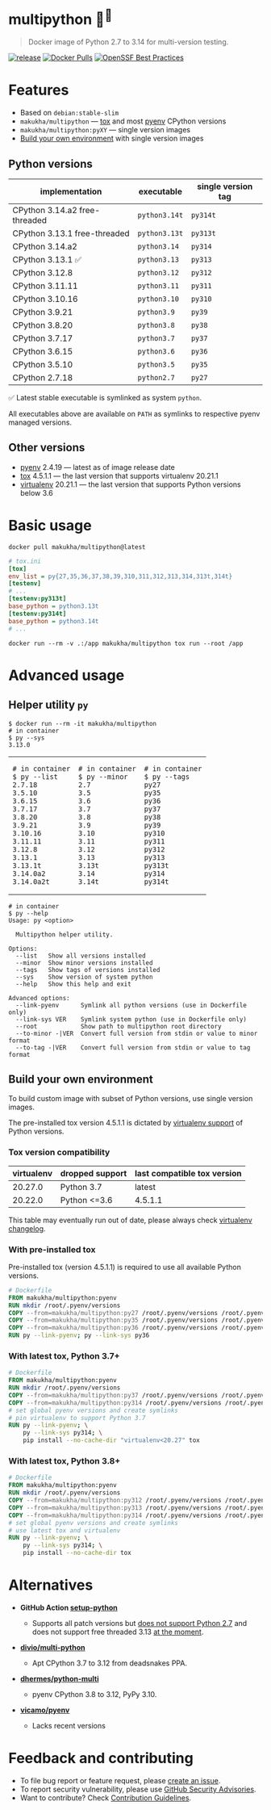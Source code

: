 # multipython 🐳<sup>🐍</sup>

> Docker image of Python 2.7 to 3.14 for multi-version testing.

[![release](https://img.shields.io/github/v/tag/makukha/multipython?label=tag)](https://github.com/makukha/multipython)
[![Docker Pulls](https://img.shields.io/docker/pulls/makukha/multipython)](https://hub.docker.com/r/makukha/multipython)
[![OpenSSF Best Practices](https://www.bestpractices.dev/projects/9755/badge)](https://www.bestpractices.dev/projects/9755)


# Features

* Based on `debian:stable-slim`
* `makukha/multipython` — [tox](https://tox.wiki) and most [pyenv](https://github.com/pyenv/pyenv) CPython versions
* `makukha/multipython:pyXY` — single version images
* [Build your own environment](#build-your-own-environment) with single version images

## Python versions

| implementation                | executable    | single version tag |
|-------------------------------|---------------|--------------------|
| CPython 3.14.a2 free-threaded | `python3.14t` | `py314t`           |
| CPython 3.13.1 free-threaded  | `python3.13t` | `py313t`           |
| CPython 3.14.a2               | `python3.14`  | `py314`            |
| CPython 3.13.1 ✅              | `python3.13`  | `py313`            |
| CPython 3.12.8                | `python3.12`  | `py312`            |
| CPython 3.11.11               | `python3.11`  | `py311`            |
| CPython 3.10.16               | `python3.10`  | `py310`            |
| CPython 3.9.21                | `python3.9`   | `py39`             |
| CPython 3.8.20                | `python3.8`   | `py38`             |
| CPython 3.7.17                | `python3.7`   | `py37`             |
| CPython 3.6.15                | `python3.6`   | `py36`             |
| CPython 3.5.10                | `python3.5`   | `py35`             |
| CPython 2.7.18                | `python2.7`   | `py27`             |

✅ Latest stable executable is symlinked as system `python`.

All executables above are available on `PATH` as symlinks to respective pyenv managed versions.

## Other versions

* [pyenv](https://github.com/pyenv/pyenv) 2.4.19 — latest as of image release date
* [tox](https://tox.wiki) 4.5.1.1 — the last version that supports virtualenv 20.21.1
* [virtualenv](https://virtualenv.pypa.io/en/latest/) 20.21.1 — the last version that supports Python versions below 3.6


# Basic usage

```shell
docker pull makukha/multipython@latest
```

```ini
# tox.ini
[tox]
env_list = py{27,35,36,37,38,39,310,311,312,313,314,313t,314t}
[testenv]
# ...
[testenv:py313t]
base_python = python3.13t
[testenv:py314t]
base_python = python3.14t
# ...
```

```shell
docker run --rm -v .:/app makukha/multipython tox run --root /app
```


# Advanced usage

## Helper utility `py`

```shell
$ docker run --rm -it makukha/multipython
# in container
$ py --sys
3.13.0
```

<table>
<tr>
<td>

```shell
# in container
$ py --list
2.7.18
3.5.10
3.6.15
3.7.17
3.8.20
3.9.21
3.10.16
3.11.11
3.12.8
3.13.1
3.13.1t
3.14.0a2
3.14.0a2t
```
</td>
<td>

```shell
# in container
$ py --minor
2.7
3.5
3.6
3.7
3.8
3.9
3.10
3.11
3.12
3.13
3.13t
3.14
3.14t
```
</td>
<td>

```shell
# in container
$ py --tags
py27
py35
py36
py37
py38
py39
py310
py311
py312
py313
py313t
py314
py314t
```
</td>
</tr>
</table>

```shell
# in container
$ py --help
Usage: py <option>

  Multipython helper utility.

Options:
  --list   Show all versions installed
  --minor  Show minor versions installed
  --tags   Show tags of versions installed
  --sys    Show version of system python
  --help   Show this help and exit

Advanced options:
  --link-pyenv      Symlink all python versions (use in Dockerfile only)
  --link-sys VER    Symlink system python (use in Dockerfile only)
  --root            Show path to multipython root directory
  --to-minor -|VER  Convert full version from stdin or value to minor format
  --to-tag -|VER    Convert full version from stdin or value to tag format
```

## Build your own environment

To build custom image with subset of Python versions, use single version images.

The pre-installed tox version 4.5.1.1 is dictated by [virtualenv support](https://virtualenv.pypa.io/en/latest/changelog.html) of Python versions.

### Tox version compatibility

| virtualenv | dropped support | last compatible tox version |
|------------|-----------------|-----------------------------|
| 20.27.0    | Python 3.7      | latest                      |
| 20.22.0    | Python <=3.6    | 4.5.1.1                     |

This table may eventually run out of date, please always check [virtualenv changelog](https://virtualenv.pypa.io/en/latest/changelog.html).

### With pre-installed tox

Pre-installed tox (version 4.5.1.1) is required to use all available Python versions.

```Dockerfile
# Dockerfile
FROM makukha/multipython:pyenv
RUN mkdir /root/.pyenv/versions
COPY --from=makukha/multipython:py27 /root/.pyenv/versions /root/.pyenv/versions/
COPY --from=makukha/multipython:py35 /root/.pyenv/versions /root/.pyenv/versions/
COPY --from=makukha/multipython:py36 /root/.pyenv/versions /root/.pyenv/versions/
RUN py --link-pyenv; py --link-sys py36
```

### With latest tox, Python 3.7+

```Dockerfile
# Dockerfile
FROM makukha/multipython:pyenv
RUN mkdir /root/.pyenv/versions
COPY --from=makukha/multipython:py37 /root/.pyenv/versions /root/.pyenv/versions/
COPY --from=makukha/multipython:py314 /root/.pyenv/versions /root/.pyenv/versions/
# set global pyenv versions and create symlinks
# pin virtualenv to support Python 3.7
RUN py --link-pyenv; \
    py --link-sys py314; \
    pip install --no-cache-dir "virtualenv<20.27" tox
```

### With latest tox, Python 3.8+

```Dockerfile
# Dockerfile
FROM makukha/multipython:pyenv
RUN mkdir /root/.pyenv/versions
COPY --from=makukha/multipython:py312 /root/.pyenv/versions /root/.pyenv/versions/
COPY --from=makukha/multipython:py313 /root/.pyenv/versions /root/.pyenv/versions/
COPY --from=makukha/multipython:py314 /root/.pyenv/versions /root/.pyenv/versions/
# set global pyenv versions and create symlinks
# use latest tox and virtualenv
RUN py --link-pyenv; \
    py --link-sys py314; \
    pip install --no-cache-dir tox
```


# Alternatives

* **GitHub Action [setup-python](https://github.com/actions/setup-python)**
    * Supports all patch versions but [does not support Python 2.7](https://github.com/actions/setup-python/issues/672) and does not support free threaded 3.13 [at the moment](https://github.com/actions/setup-python/issues/771).

* **[divio/multi-python](https://github.com/divio/multi-python)**
    * Apt CPython 3.7 to 3.12 from deadsnakes PPA.

* **[dhermes/python-multi](https://github.com/dhermes/python-multi)**
    * pyenv CPython 3.8 to 3.12, PyPy 3.10.

* **[vicamo/pyenv](https://hub.docker.com/r/vicamo/pyenv/tags)**
    * Lacks recent versions


# Feedback and contributing

* To file bug report or feature request, please [create an issue](https://github.com/makukha/multipython/issues).
* To report security vulnerability, please use [GitHub Security Advisories](https://github.com/makukha/multipython/security/advisories).
* Want to contribute? Check [Contribution Guidelines](https://github.com/makukha/multipython/blob/main/.github/CONTRIBUTING.md).
